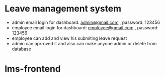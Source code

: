 # Leave management system

- admin email login for dashboard: admin@gmail.com , password: 123456
- employee email login for dashboard: employee@gmail.com , password: 123456
- employee can add and view his submiting leave request
- admin can aprroved it and also can make anyone admin or delete from database

# lms-frontend
